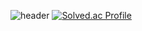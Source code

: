 ![header](https://capsule-render.vercel.app/api?type=waving&color=timeGradient&height=200&section=header&text=HyunisEmpty&fontSize=50&fontColor=ffffff&fontAlign=70)
[![Solved.ac Profile](http://mazassumnida.wtf/api/v2/generate_badge?boj=empty6004)](https://solved.ac/empty6004/)
